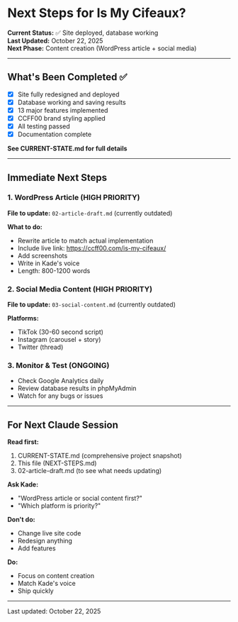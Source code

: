 # Next Steps for Is My Cifeaux?

**Current Status:** ✅ Site deployed, database working  
**Last Updated:** October 22, 2025  
**Next Phase:** Content creation (WordPress article + social media)

---

## What's Been Completed ✅

- [x] Site fully redesigned and deployed
- [x] Database working and saving results
- [x] 13 major features implemented
- [x] CCFF00 brand styling applied
- [x] All testing passed
- [x] Documentation complete

**See CURRENT-STATE.md for full details**

---

## Immediate Next Steps

### 1. WordPress Article (HIGH PRIORITY)

**File to update:** `02-article-draft.md` (currently outdated)

**What to do:**
- Rewrite article to match actual implementation
- Include live link: https://ccff00.com/is-my-cifeaux/
- Add screenshots
- Write in Kade's voice
- Length: 800-1200 words

### 2. Social Media Content (HIGH PRIORITY)

**File to update:** `03-social-content.md` (currently outdated)

**Platforms:**
- TikTok (30-60 second script)
- Instagram (carousel + story)
- Twitter (thread)

### 3. Monitor & Test (ONGOING)

- Check Google Analytics daily
- Review database results in phpMyAdmin
- Watch for any bugs or issues

---

## For Next Claude Session

**Read first:**
1. CURRENT-STATE.md (comprehensive project snapshot)
2. This file (NEXT-STEPS.md)
3. 02-article-draft.md (to see what needs updating)

**Ask Kade:**
- "WordPress article or social content first?"
- "Which platform is priority?"

**Don't do:**
- Change live site code
- Redesign anything
- Add features

**Do:**
- Focus on content creation
- Match Kade's voice
- Ship quickly

---

Last updated: October 22, 2025
